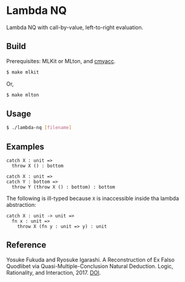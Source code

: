 # Lambda NQ

Lambda NQ with call-by-value, left-to-right evaluation.

## Build

Prerequisites: MLKit or MLton, and [cmyacc](http://www.cs.cmu.edu/~crary/cmtool/).

```bash
$ make mlkit
```

Or,

```bash
$ make mlton
```

## Usage

```bash
$ ./lambda-nq [filename]
```

## Examples

```
catch X : unit =>
  throw X () : bottom
```

```
catch X : unit =>
catch Y : bottom =>
  throw Y (throw X () : bottom) : bottom
```

The following is ill-typed because `X` is inaccessible inside tha lambda abstraction:

```
catch X : unit -> unit =>
  fn x : unit =>
    throw X (fn y : unit => y) : unit
```

## Reference

Yosuke Fukuda and Ryosuke Igarashi.
A Reconstruction of Ex Falso Quodlibet via Quasi-Multiple-Conclusion Natural Deduction.
Logic, Rationality, and Interaction, 2017.
[DOI](https://doi.org/10.1007/978-3-662-55665-8_38).
